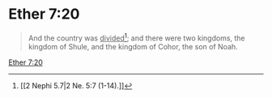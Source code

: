 # Ether 7:20

> And the country was <u>divided</u>[^a]; and there were two kingdoms, the kingdom of Shule, and the kingdom of Cohor, the son of Noah.

[Ether 7:20](https://www.churchofjesuschrist.org/study/scriptures/bofm/ether/7?lang=eng&id=p20#p20)


[^a]: [[2 Nephi 5.7|2 Ne. 5:7 (1-14).]]

